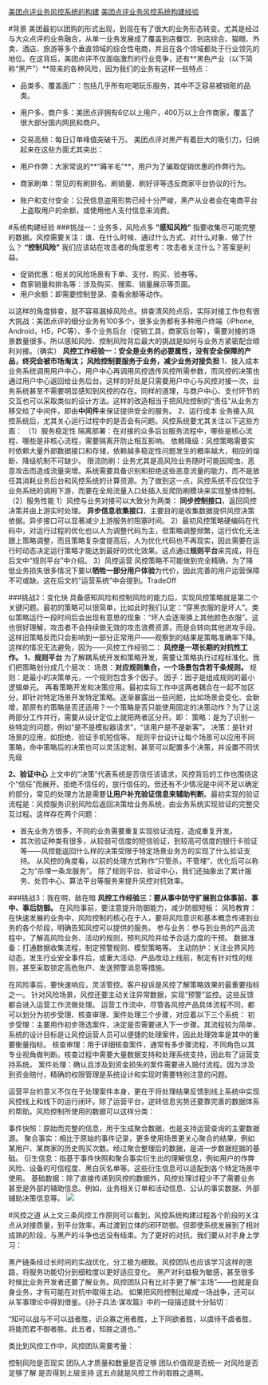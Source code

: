[美团点评业务风控系统的构建](http://www.woshipm.com/pd/578335.html)
[美团点评业务风控系统构建经验](https://tech.meituan.com/risk-control-system-experience-sharing.html)


#背景
美团最初以团购的形式出现，到现在有了很大的业务形态转变。尤其是经过与大众点评的业务融合，从单一业务发展成了覆盖到店餐饮、到店综合、猫眼、外卖、酒店、旅游等多个垂直领域的综合性电商，并且在各个领域都处于行业领先的地位。在这背后，美团点评不仅面临激烈的行业竞争，还有**黑色产业（以下简称“黑产”）**带来的各种风险，因为我们的业务有这样一些特点：

* 品类多、覆盖面广：包括几乎所有吃喝玩乐服务，其中不乏容易被销赃的品类。
* 用户多、商户多：美团点评拥有6亿以上用户，400万以上合作商家，覆盖了很大部分国内网民和商户。
* 交易高频：每日订单峰值突破千万。
美团点评对黑产有着巨大的吸引力，归纳起来在这些方面尤其突出：

* 用户作弊：大家常说的**“薅羊毛”**，用户为了骗取促销优惠的作弊行为。
* 商家刷单：常见的有刷排名、刷销量、刷好评等违反商家平台协议的行为。
* 账户和支付安全：公民信息盗用形势已经十分严峻，黑产从业者会在电商平台上盗取用户的余额，或使用他人支付信息来消费。

#系统构建经验
###挑战一：业务多，风险点多
**“感知风险”**  指要收集尽可能完整的数据。风控需要关注：谁、在什么时候、通过什么方式、对什么对象、做了什么？
**“控制风险”**  我们应该站在攻击者的角度思考：攻击者关注什么？答案是利益。

* 促销优惠：相关的风险场景有下单、支付、购买、验券等。
* 商家销量和排名等：涉及购买、搜索、销量展示等页面。
* 用户余额：即需要控制登录、查看余额等动作。

以这样的角度排查，就不容易漏掉风险点。排查清风险点后，实际对接工作也有很大挑战：美团点评的细分业务有100多个，很多业务都有多种用户终端（iPhone, Android，H5，PC等）、多个业务后台（促销工具，商家后台等），需要对接的场景数量很多。所以感知风险、控制风险背后最大的挑战是如何与业务方紧密配合顺利对接。（确实）
**风控工作经验一：安全是业务的必要属性，没有安全保障的产品，终究会被市场淘汰； 风险控制要服务于业务，减少业务对接负担**
1、接入成本
业务系统调用用户中心，用户中心再调用风控透传风控所需参数，而风控的决策也通过用户中心返回给业务后台。这样的好处是只需要用户中心与风控对接一次，业务系统甚至不需要明显感知到风控的存在。同样的道理，与商户中心、支付环节的交互也可以采取类似的设计方法。这样的改造相当于把风险控制的“责任”从业务方移交给了中间件，即由**中间件**来保证提供安全的服务。
2、运行成本
业务接入风控系统后，尤其关心运行过程中的是否会有问题。风控系统要尤其关注以下这些方面：
（1）服务稳定性
隔离部署：在对接的众多后台服务流程中，哪些是核心流程、哪些是非核心流程，需要隔离开防止相互影响。
依赖降级：风控策略需要实时依赖大量外部数据接口和存储，依赖越多稳定性问题发生的概率越大，相应的熔断、降级机制不可缺少。
限流防刷：业务尤其是高风险业务随时可能因爬虫、恶意攻击而造成流量突增。系统需要具备识别和拒绝这些恶意流量的能力，而不是放任其消耗业务后台和风控系统的计算资源。为了做到这一点，风控系统不应仅位于业务系统的调用下游，而要在全局流量入口处插入反爬防刷模块来实现整体控制。
（2）服务性能
1）风控与业务对接可以大致分为两类：
**同步控制接口**，返回风控决策并由上游实时处理。
**异步信息收集接口**，主要目的是收集数据提供风控决策依据。异步接口可以显著减少上游服务的阻塞时间。
2）最初风控策略硬编码在代码中，对运行过程的优化也以人为调整代码为主，但策略调整频繁，运行优化无法跟上策略调整，而且策略复杂度提高后，人为优化代码也不再现实，因此需要在运行时动态决定运行策略才能达到最好的优化效果。这点通过**规则平台**来完成，将在后文中“规则平台”中介绍。
3）风控运营
风控策略不可能做到完全精确，为了降低业务损失很多情况下要以**牺牲一部分用户体验**为代价，因此完善的用户运营保障不可或缺。这在后文的“运营系统”中会提到。TradeOff

###挑战2：变化快
具备感知风险和控制风险的能力后，实现风控策略就是第二个关键问题。最初的策略可以很简单，比如此时我们认定：“穿黑衣服的是坏人”。类似策略运行一段时间后会出现有意思的现象：“坏人会逐渐换上其他颜色衣服”。这也很好理解，攻击者不会持续做无效的攻击浪费资源，而是会转向其他进攻手段。这样旧策略反而只会影响到一部分正常用户——观察到的结果是策略准确率下降。这样的情况无法避免，因为——风控工作经验二： **风控是一项长期的对抗性工作。**
**1、规则平台**
为了解耦系统开发和策略开发，需要让策略执行过程标准化。我们把策略划分成几个层次：
场景：**对应规则集合，一个场景包含若干条规则。**
规则：是最小的决策单元，一个规则包含多个因子。
因子：因子是组成规则的最小逻辑单元。
再看策略开发和决策应用。最初实际工作中这两者耦合在一起不加区分，即针对特定场景开发特定策略。逐渐暴露出一些问题，比如场景会变化、会新增，那原有的策略是否还适用？一个策略是否只能使用固定的决策动作？为了让这两部分工作并行，需要从设计定位上就把两者区分开。即：
策略：是为了识别一些特定的问题，例如“是不是模拟器请求”，“该用户是不是新客”。
决策：是针对场景的应用，如拒绝、验证手机短信等。
规则平台设计让每个场景可以应用不同策略，命中策略后的决策也可以灵活定制，甚至可以配置多个决策，并设置不同优先级

**2、验证中心**
上文中的“决策”代表系统是否信任该请求，风控背后的工作也围绕这个“信任”而展开。拒绝不信任的，放行信任的。但还有不少情况是中间不足以确定的部分，常见的处理方法是需要**让用户补充验证信息来辅助判断**。最初实现的验证流程是：风控服务识别风险后返回决策给业务系统，由业务系统实现验证的完整交互过程。这样存在两个问题：

* 首先业务方很多，不同的业务需要重复实现验证流程，造成重复开发。
* 其次验证种类有很多，从较弱可信度的短信验证，到较高可信度的银行卡验证等——风控能返回什么样的决策受限于特定场景业务方的实现了什么验证支持。
从风控的角度看，以前的处理方式称作“只管杀，不管埋”，优化后可以称之为“杀埋一条龙服务”。
除了规则平台、验证中心，我们还抽象出了累计服务、处罚中心、算法平台等服务来提升风控对抗效率。

###挑战3：我在明，敌在暗
**风控工作经验三：要从事中防守扩展到立体事前、事中、事后防御。**
在风险事前，要注意提升防御能力，减少防御短板：
风险教育：在快速发展的业务中，风险控制的核心在于人，要将风险意识和基本概念传递到业务的各个阶段，明确告知风控可以提供的服务。
参与业务：参与到业务的产品流程中，了解高风险业务、活动的规则，预判风险并给予合适力度的干预。
数据准备：打通数据收集流程，制定预警规则、模型策略等。
主动防护：关注业界风险动态，发生行业安全事件后，或重大活动、产品改动上线前，制定有针对性的规则，甚至采取锁定高危账户、发送预警消息等措施。


在风险事后，要快速响应，灵活管控。客户投诉是风控了解策略效果的最重要指标之一。 针对风险场景，风控还要主动关注异常数据，实现“预警”监控。这些反馈都会进入运营工作流做处理。 运营工作流中，尽管各风控产品具体流程不同，都可以划分为初步受理、核查审理、案件处理三个步骤，对应着以下三个系统：
初步受理：主要用作初步筛选案件，决定是否需要进入下一步骤。其流程较为简单，系统的设计目标是让风控运营人员可以便捷的处理案件，因此处理效率是其中的重要衡量指标。
核查审理：用于详细核查案件，通常有多步骤流程，不同角色以其专业视角做判断。核查过程中需要大量数据支持和处理系统支持，因此有了运营支持系统。
案件处理：确认且涉及到资金损失的案件需要进入赔付流程。因为涉及到资金赔付，精确的权限管理是系统设计和实现时需要特别注意的问题。

运营平台的意义不仅在于处理案件本身，更在于将处理结果反馈到线上系统中实现风控线上和线下的运行闭环。除了运营平台，逆转信息劣势还要靠完善的数据体系的帮助。风险控制所使用的数据可以这样分类：

事件快照：原始而完整的信息，用于生成聚合数据，也是支持运营查询的主要数据源。
聚合事实：相比于原始的事件记录，更多使用场景更关心聚合的结果，例如某用户、某商家的历史购买次数。经过聚合整理后的数据，是进一步数据挖掘的基础。
衍生信息：指基于事件快照和聚合事实衍生出的理解信息，例如用户的作弊风险、设备的可信程度、黑白灰名单等。这些衍生信息可以适配到各个特定场景中使用。
基础数据：除了直接传递到风控的数据外，风控处理过程少不了需要业务甚至是外部的辅助信息。例如，业务相关订单和活动信息、公认的事实数据、外部辅助决策信息等。
![](https://tech.meituan.com/img/risk-control-system-experience-sharing/rc-sys.png)

#风控之道
从上文三条风控工作原则可以看到，风控系统构建过程各个阶段的关注点从对接质量，到平台效率，再过渡到立体的闭环防御。但即使系统发展到了相对成熟的阶段，与黑产的斗争也远没有结束。为了更好的对抗，我们要从对手身上学习：

黑产链条经过长时间的实战优化，分工极为细致。风控团队也应该学习这样的思路，将服务功能切分到细粒度以更好适应变化。
黑产对利益极为敏感，甚至很多时候比业务开发者还要了解业务。风控团队只有比对手更了解“主场”——也就是自身业务，才有可能在对抗中取得主动。
如果把风险控制比喻成一场战争，还可以从军事理论中得到借鉴。《孙子兵法‧谋攻篇》中的一段描述就十分贴切：

“知可以战与不可以战者胜，识众寡之用者胜，上下同欲者胜，以虞待不虞者胜，将能而君不御者胜。此五者，知胜之道也。”

类比到风控工作中，风控团队需要考量：

控制风险是否现实
团队人才质量和数量是否足够
团队价值观是否统一
对风险是否足够了解
是否得到上层支持
这五点就是风控工作的取胜之道啊。
























































































